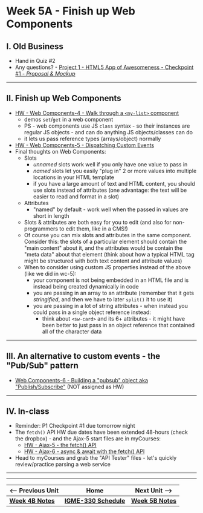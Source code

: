 # Week 5A - Finish up Web Components

## I. Old Business

- Hand in Quiz #2
- Any questions? - [Project 1 - HTML5 App of Awesomeness - Checkpoint #1 - *Proposal & Mockup*](../projects/p1-checkpoint-1.md)

<hr>

## II. Finish up Web Components

- [HW - Web Components-4 - Walk through a `<my-list>` component](https://github.com/tonethar/IGME-330-Master/blob/master/notes/HW-wc-4.md)
  - demos `set`/`get` in a web component
  - PS - web components use JS `class` syntax - so their instances are regular JS objects - and can do anything JS objects/classes can do
  - it lets us pass reference types (arrays/object) normally
- [HW - Web Components-5 - Dispatching Custom Events](https://github.com/tonethar/IGME-330-Master/blob/master/notes/HW-wc-5.md)
- Final thoughts on Web Components:
  - Slots
    - *unnamed* slots work well if you only have one value to pass in
    - *named* slots let you easily "plug in" 2 or more values into multiple locations in your HTML template
    - if you have a large amount of text and HTML content, you should use slots instead of attributes (one advantage: the text will be easier to read and format in a slot)
  - Attributes
    - "named" by default - work well when the passed in values are short in length
  - Slots & attributes are both easy for you to edit (and also for non-programmers to edit them, like in a CMS!)
  - Of course you can mix slots and attributes in the same component. Consider this: the slots of a particular element should contain the "main content" about it, and the attributes would be contain the "meta data" about that element (think about how a typical HTML tag might be structured with both text content and attribute values)
  - When to consider using custom JS properties instead of the above (like we did in wc-5):
    - your component is not being embedded in an HTML file and is instead being created dynamically in code
    - you are passing in an array to an attribute (remember that it gets *stringified*, and then we have to later `split()` it to use it)
    - you are passing in a lot of string attributes - when instead you could pass in a single object reference instead:
      - think about `<sw-card>` and its 6+ attributes  - it might have been better to just pass in an object reference that contained all of the character data

<hr>

## III. An alternative to custom events - the "Pub/Sub" pattern

- [Web Components-6 - Building a "pubsub" object aka "Publish/Subscribe"](https://github.com/tonethar/IGME-330-Master/blob/master/notes/HW-wc-6.md) (NOT assigned as HW)

<hr>

## IV. In-class
- Reminder: P1 Checkpoint #1 due tomorrow night
- The `fetch()` API HW due dates have been extended 48-hours (check the dropbox) - and the Ajax-5 start files are in myCourses:
  - [HW - Ajax-5 - the fetch() API](https://github.com/tonethar/IGME-330-Master/blob/master/notes/HW-ajax-5.md)
  - [HW - Ajax-6 - async & await with the fetch() API](https://github.com/tonethar/IGME-330-Master/blob/master/notes/HW-ajax-6.md)
- Head to myCourses and grab the "API Tester" files - let's quickly review/practice parsing a web service


<hr><hr>

| <-- Previous Unit | Home | Next Unit -->
| --- | --- | --- 
| [**Week 4B Notes**](04B.md)     |  [**IGME-330 Schedule**](../schedule.md) | [**Week 5B Notes**](05B.md)
